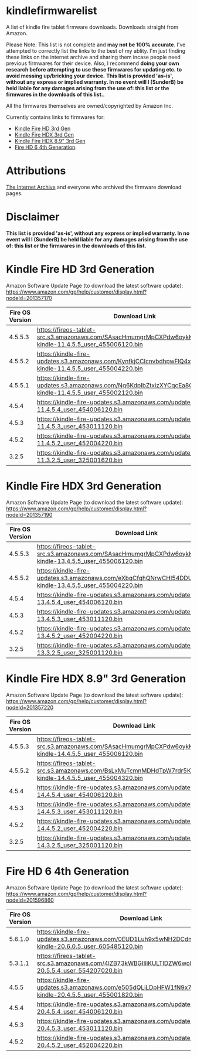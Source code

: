 # kindlefirmwarelist
A list of kindle fire tablet firmware downloads. Downloads straight from Amazon.

Please Note: This list is not complete and **may not be 100% accurate**. I've attempted to correctly list the links to the best of my ablity. I'm just finding these links on the internet archive and sharing them incase people need previous firmwares for their device. Also, I recommend **doing your own research before attempting to use these firmwares for updating etc. to avoid messing up/bricking your device.** **This list is provided 'as-is', without any express or implied warranty. In no event will I (SunderB) be held liable for any damages
arising from the use of: this list or the firmwares in the downloads of this list.**.

All the firmwares themselves are owned/copyrighted by Amazon Inc.

Currently contains links to firmwares for:
* [Kindle Fire HD 3rd Gen](#kindle-fire-hd-3rd-generation)
* [Kindle Fire HDX 3rd Gen](#kindle-fire-hdx-3rd-generation)
* [Kindle Fire HDX 8.9" 3rd Gen](#kindle-fire-hdx-89-3rd-generation)
* [Fire HD 6 4th Generation](#fire-hd-6-4th-generation).

# Attributions
[The Internet Archive](http://archive.org/web/) and everyone who archived the firmware download pages.

# Disclaimer
**This list is provided 'as-is', without any express or implied warranty. In no event will I (SunderB) be held liable for any damages
arising from the use of: this list or the firmwares in the downloads of this list.**

# Kindle Fire HD 3rd Generation
Amazon Software Update Page (to download the latest software update): https://www.amazon.com/gp/help/customer/display.html?nodeId=201357170

| Fire OS Version | Download Link |
|---------|----------|
| 4.5.5.3 | https://fireos-tablet-src.s3.amazonaws.com/SAsacHmumgrMpCXPdw6oykKMaw/update-kindle-11.4.5.5_user_455006120.bin |
| 4.5.5.2 | https://kindle-fire-updates.s3.amazonaws.com/KynfkjCCIcnvbdhpwFlQ4xjyiw/update-kindle-11.4.5.5_user_455004220.bin |
| 4.5.5.1 | https://kindle-fire-updates.s3.amazonaws.com/Nq6KdpIbZtxizXYCqcEa8GIpUC/update-kindle-11.4.5.5_user_455002120.bin |
| 4.5.4   | https://kindle-fire-updates.s3.amazonaws.com/update-kindle-11.4.5.4_user_454006120.bin |
| 4.5.3   | https://kindle-fire-updates.s3.amazonaws.com/update-kindle-11.4.5.3_user_453011120.bin |
| 4.5.2   | https://kindle-fire-updates.s3.amazonaws.com/update-kindle-11.4.5.2_user_452004220.bin |
| 3.2.5   | https://kindle-fire-updates.s3.amazonaws.com/update-kindle-11.3.2.5_user_325001620.bin |

# Kindle Fire HDX 3rd Generation
Amazon Software Update Page (to download the latest software update): https://www.amazon.com/gp/help/customer/display.html?nodeId=201357190

| Fire OS Version | Download Link |
|---------|----------|
| 4.5.5.3 | https://fireos-tablet-src.s3.amazonaws.com/SAsacHmumgrMpCXPdw6oykKMaw/update-kindle-13.4.5.5_user_455006120.bin |
| 4.5.5.2 | https://kindle-fire-updates.s3.amazonaws.com/eXbqCfqhQNrwCHI54DDUxjPgNf/update-kindle-13.4.5.5_user_455004220.bin |
| 4.5.4   | https://kindle-fire-updates.s3.amazonaws.com/update-kindle-13.4.5.4_user_454006120.bin |
| 4.5.3   | https://kindle-fire-updates.s3.amazonaws.com/update-kindle-13.4.5.3_user_453011120.bin |
| 4.5.2   | https://kindle-fire-updates.s3.amazonaws.com/update-kindle-13.4.5.2_user_452004220.bin |
| 3.2.5   | https://kindle-fire-updates.s3.amazonaws.com/update-kindle-13.3.2.5_user_325001120.bin |

# Kindle Fire HDX 8.9" 3rd Generation
Amazon Software Update Page (to download the latest software update): https://www.amazon.com/gp/help/customer/display.html?nodeId=201357220

| Fire OS Version | Download Link |
|---------|----------|
| 4.5.5.3 | https://fireos-tablet-src.s3.amazonaws.com/SAsacHmumgrMpCXPdw6oykKMaw/update-kindle-14.4.5.5_user_455006120.bin |
| 4.5.5.2 | https://fireos-tablet-src.s3.amazonaws.com/BsLxMuTcmnMDHdTpW7rdr5K4Bl/update-kindle-14.4.5.5_user_455004320.bin |
| 4.5.4   | https://kindle-fire-updates.s3.amazonaws.com/update-kindle-14.4.5.4_user_454006120.bin |
| 4.5.3   | https://kindle-fire-updates.s3.amazonaws.com/update-kindle-14.4.5.3_user_453011120.bin |
| 4.5.2   | https://kindle-fire-updates.s3.amazonaws.com/update-kindle-14.4.5.2_user_452004220.bin |
| 3.2.5   | https://kindle-fire-updates.s3.amazonaws.com/update-kindle-14.3.2.5_user_325001120.bin |

# Fire HD 6 4th Generation
Amazon Software Update Page (to download the latest software update): https://www.amazon.com/gp/help/customer/display.html?nodeId=201596860

| Fire OS Version | Download Link |
|---------|----------|
| 5.6.1.0 | https://kindle-fire-updates.s3.amazonaws.com/0EUD1Luh9x5wNH2DCdmU2yswyB/update-kindle-20.6.0.5_user_605485120.bin |
| 5.3.1.1 | https://fireos-tablet-src.s3.amazonaws.com/4lZB73kWBGIIliKULTlDZW6woE/update-kindle-20.5.5.4_user_554207020.bin |
| 4.5.5   | https://kindle-fire-updates.s3.amazonaws.com/e505dQLiLDpHFW1fN9x7t252bo/update-kindle-20.4.5.5_user_455001820.bin |
| 4.5.4   | https://kindle-fire-updates.s3.amazonaws.com/update-kindle-20.4.5.4_user_454006120.bin |
| 4.5.3   | https://kindle-fire-updates.s3.amazonaws.com/update-kindle-20.4.5.3_user_453011120.bin |
| 4.5.2   | https://kindle-fire-updates.s3.amazonaws.com/update-kindle-20.4.5.2_user_452004220.bin |
